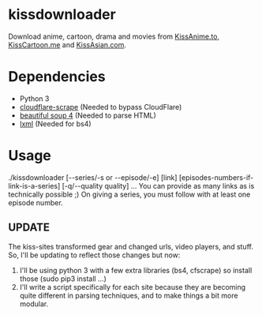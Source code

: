 # kissdownloader
Download anime, cartoon, drama and movies from [KissAnime.to](http://kissanime.to), [KissCartoon.me](http://kisscartoon.me) and [KissAsian.com](http://kissasian.com).

# Dependencies
- Python 3
- [cloudflare-scrape](https://github.com/Anorov/cloudflare-scrape) (Needed to bypass CloudFlare)
- [beautiful soup 4](https://pypi.python.org/pypi/beautifulsoup4) (Needed to parse HTML)
- [lxml](https://pypi.python.org/pypi/lxml) (Needed for bs4)

# Usage
./kissdownloader [--series/-s or --episode/-e] [link] [episodes-numbers-if-link-is-a-series] [-q/--quality quality] ...
You can provide as many links as is technically possible ;) On giving a series, you must follow with at least one episode number.

## UPDATE
The kiss-sites transformed gear and changed urls, video players, and stuff. So, I'll be updating to reflect those changes but now:

1. I'll be using python 3 with a few extra libraries (bs4, cfscrape) so install those (sudo pip3 install ...)
2. I'll write a script specifically for each site because they are becoming quite different in parsing techniques, and to make things a bit more modular.
